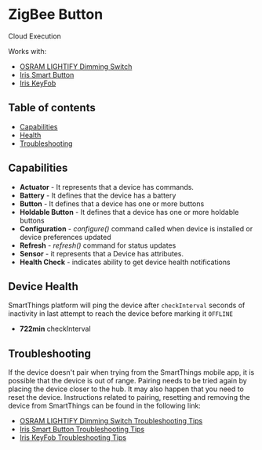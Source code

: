 # ZigBee Button

Cloud Execution

Works with: 

* [OSRAM LIGHTIFY Dimming Switch](https://support.smartthings.com/hc/en-us/articles/115000236823-SYLVANIA-Dimming-Switch)
* [Iris Smart Button](https://support.smartthings.com/hc/en-us/articles/115000190186-Iris-Smart-Button)
* [Iris KeyFob](https://support.smartthings.com/hc/en-us/articles/217409686-Iris-Smart-Fob)

## Table of contents

* [Capabilities](#capabilities)
* [Health](#device-health)
* [Troubleshooting](#troubleshooting)

## Capabilities

* **Actuator** - It represents that a device has commands.
* **Battery** - It defines that the device has a battery
* **Button** - It defines that a device has one or more buttons
* **Holdable Button** - It defines that a device has one or more holdable buttons
* **Configuration** - _configure()_ command called when device is installed or device preferences updated
* **Refresh** - _refresh()_ command for status updates
* **Sensor** - it represents that a Device has attributes.
* **Health Check** - indicates ability to get device health notifications


## Device Health

SmartThings platform will ping the device after `checkInterval` seconds of inactivity in last attempt to reach the device before marking it `OFFLINE` 

* __722min__ checkInterval

## Troubleshooting

If the device doesn't pair when trying from the SmartThings mobile app, it is possible that the device is out of range.
Pairing needs to be tried again by placing the device closer to the hub.
It may also happen that you need to reset the device.
Instructions related to pairing, resetting and removing the device from SmartThings can be found in the following link:
* [OSRAM LIGHTIFY Dimming Switch Troubleshooting Tips](https://support.smartthings.com/hc/en-us/articles/115000236823-SYLVANIA-Dimming-Switch)
* [Iris Smart Button Troubleshooting Tips](https://support.smartthings.com/hc/en-us/articles/115000190186-Iris-Smart-Button)
* [Iris KeyFob Troubleshooting Tips](https://support.smartthings.com/hc/en-us/articles/217409686-Iris-Smart-Fob)